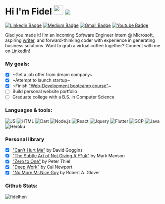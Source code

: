 # Hi I'm Fidel <img src="https://media.giphy.com/media/hvRJCLFzcasrR4ia7z/giphy.gif" width="30px"> ![](https://hit.yhype.me/github/profile?user_id=33554268)
[![Linkedin Badge](https://img.shields.io/badge/LinkedIn-0077B5?style=for-the-badge&logo=linkedin&logoColor=white)](https://www.linkedin.com/in/Fidelhen/)
[![Medium Badge](https://img.shields.io/badge/Medium-12100E?style=for-the-badge&logo=medium&logoColor=white)](https://medium.com/@Fidelhen)
[![Gmail Badge](https://img.shields.io/badge/Gmail-D14836?style=for-the-badge&logo=gmail&logoColor=white)](mailto:Fidelhen@gmail.com)
[![Youtube Badge](https://img.shields.io/badge/YouTube-FF0000?style=for-the-badge&logo=youtube&logoColor=white)](https://www.youtube.com/channel/UCRIoFDQW6sa_uqZanqD58ZA)

Glad you made it! I'm an incoming Software Engineer Intern @ Microsoft, aspiring [writer](https://medium.com/@fidelhen), and forward-thinking coder with experience in generating business solutions. Want to grab a virtual coffee together? Connect with me on [LinkedIn](https://www.linkedin.com/in/fidelhen/)!

### My goals: ###
- [x] ~Get a job offer from dream company~
- [x] ~Attempt to launch startup~
- [x] ~Finish ["Web-Development bootcamp course"](https://www.udemy.com/course/the-complete-web-development-bootcamp/ "Web-Development bootcamp course")~
- [ ] Build personal website portfolio
- [ ] Graduate college with a B.S. in Computer Science

### Languages & tools: ###
![JS](https://img.shields.io/badge/JavaScript-F7DF1E?style=for-the-badge&logo=javascript&logoColor=black)
![HTML](https://img.shields.io/badge/HTML5-E34F26?style=for-the-badge&logo=html5&logoColor=white)
![Dart](https://img.shields.io/badge/Dart-0175C2?style=for-the-badge&logo=dart&logoColor=white)
![Node.js](	https://img.shields.io/badge/Node.js-43853D?style=for-the-badge&logo=node.js&logoColor=white)
![React](https://img.shields.io/badge/React-20232A?style=for-the-badge&logo=react&logoColor=61DAFB)
![Jquery](https://img.shields.io/badge/jQuery-0769AD?style=for-the-badge&logo=jquery&logoColor=white)
![Flutter](https://img.shields.io/badge/Flutter-02569B?style=for-the-badge&logo=flutter&logoColor=white)
![GCP](https://img.shields.io/badge/Google_Cloud-4285F4?style=for-the-badge&logo=google-cloud&logoColor=white)
![Java](https://img.shields.io/badge/Java-ED8B00?style=for-the-badge&logo=java&logoColor=white)
![Heroku](https://img.shields.io/badge/Heroku-430098?style=for-the-badge&logo=heroku&logoColor=white)

### Personal library ###
- [x] ["Can't Hurt Me"](https://www.amazon.com/Cant-Hurt-Me-Master-Clean/dp/1544507852/ref=sr_1_1?dchild=1&keywords=cant+hurt+me&qid=1609180553&sr=8-1 "Can't Hurt Me") by David Goggins
- [x] ["The Subtle Art of Not Giving A F*uk"](https://www.amazon.com/Subtle-Art-Not-Giving-Counterintuitive/dp/0062457713/ref=sr_1_1?crid=YW702T5JXD09&dchild=1&keywords=the+subtle+art+of+not+giving+a+fck&qid=1617638831&sprefix=the+sub%2Caps%2C172&sr=8-1) by Mark Manson
- [x] ["Zero to One"](https://www.amazon.com/Zero-One-Notes-Startups-Future/dp/0804139296/ref=sr_1_1?dchild=1&keywords=zero+to+one&qid=1616451372&sr=8-1) by Peter Thiel
- [x] ["Deep Work"](https://www.amazon.com/Zero-One-Notes-Startups-Future/dp/0804139296/ref=sr_1_1?dchild=1&keywords=zero+to+one&qid=1616451372&sr=8-1) by Cal Newport
- [x] ["No More Mr.Nice Guy](https://www.amazon.com/No-More-Mr-Nice-Guy/dp/0762415339/ref=sr_1_1?crid=3J97AZ3YCUU5Z&dchild=1&keywords=no+more+mr+nice+guy&qid=1616451513&sprefix=no+more+%2Caps%2C192&sr=8-1) by Robert A. Glover

### Github Stats: ###
<p align="left"> <img src="https://github-readme-stats.vercel.app/api?username=fidelhen&show_icons=true&hide_title=true&hide_border=true&icon_color=faad14" alt="fidelhen" />

